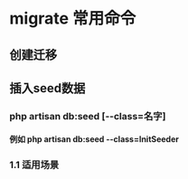 # migrate 常用命令

## 创建迁移
## 插入seed数据  
### php artisan db:seed  [--class=名字]
#### 例如  php artisan db:seed --class=InitSeeder


### 1.1 适用场景




